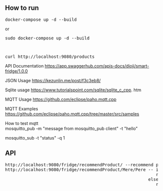 <h2>How to run</h2>

<pre>docker-compose up -d --build</pre> or 
<pre>sudo docker-compose up -d --build</pre>
<br>
<pre>curl http://localhost:9080/products</pre>

API Documentation
https://app.swaggerhub.com/apis-docs/dioji/smart-fridge/1.0.0

JSON Usage
https://kezunlin.me/post/f3c3eb8/ <br>

Sqlite usage
https://www.tutorialspoint.com/sqlite/sqlite_c_cpp.
htm

MQTT Usage
https://github.com/eclipse/paho.mqtt.cpp

MQTT Examples
https://github.com/eclipse/paho.mqtt.cpp/tree/master/src/samples

How to test mqtt <br>
mosquitto_pub -m "message from mosquitto_pub client" -t "hello"

mosquitto_sub -t "status" -q 1


<h2>API</h2>
<pre>http://localhost:9080/fridge/recommendProduct/ --recommend products with min expire date
http://localhost:9080/fridge/recommendProduct/Mere/Pere -- if this products are in fridge:
                                                           recommend product with min expire date
                                                        else:
                                                           recommend most similiar product by name with min expire date
</pre>    
